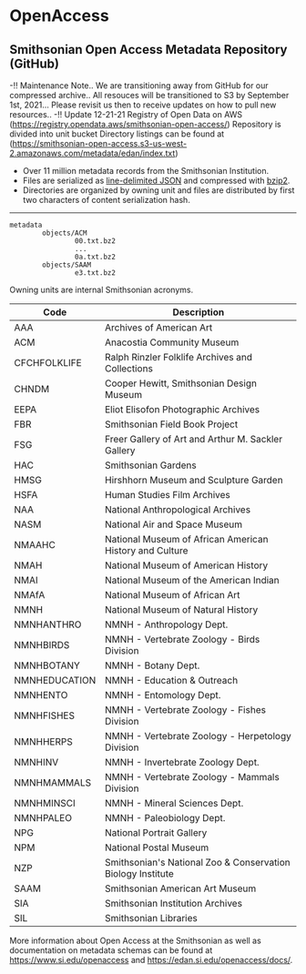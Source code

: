 # OpenAccess

## Smithsonian Open Access Metadata Repository (GitHub)


-!! Maintenance Note.. We are transitioning away from GitHub for our compressed archive.. 
 All resouces will be transitioned to S3 by September 1st, 2021... Please revisit us then
 to receive updates on how to pull new resources..
-!! Update 12-21-21
 Registry of Open Data on AWS (https://registry.opendata.aws/smithsonian-open-access/)
 Repository is divided into unit bucket
 Directory listings can be found at (https://smithsonian-open-access.s3-us-west-2.amazonaws.com/metadata/edan/index.txt)

- Over 11 million metadata records from the Smithsonian Institution.
- Files are serialized as [line-delimited
  JSON](https://en.wikipedia.org/wiki/JSON_streaming#Line-delimited_JSON) and
  compressed with [bzip2](https://en.wikipedia.org/wiki/Bzip2).
- Directories are organized by owning unit and files are distributed by first
  two characters of content serialization hash.

---

```
metadata
        objects/ACM
                00.txt.bz2
                ...
                0a.txt.bz2
        objects/SAAM
                e3.txt.bz2
```

Owning units are internal Smithsonian acronyms.

Code | Description
--- | ---
AAA | Archives of American Art
ACM | Anacostia Community Museum
CFCHFOLKLIFE | Ralph Rinzler Folklife Archives and Collections
CHNDM | Cooper Hewitt, Smithsonian Design Museum
EEPA | Eliot Elisofon Photographic Archives
FBR | Smithsonian Field Book Project
FSG | Freer Gallery of Art and Arthur M. Sackler Gallery
HAC | Smithsonian Gardens
HMSG | Hirshhorn Museum and Sculpture Garden
HSFA | Human Studies Film Archives
NAA | National Anthropological Archives
NASM | National Air and Space Museum
NMAAHC | National Museum of African American History and Culture
NMAH | National Museum of American History
NMAI | National Museum of the American Indian
NMAfA | National Museum of African Art
NMNH | National Museum of Natural History
NMNHANTHRO | NMNH - Anthropology Dept.
NMNHBIRDS | NMNH - Vertebrate Zoology - Birds Division
NMNHBOTANY | NMNH - Botany Dept.
NMNHEDUCATION | NMNH - Education & Outreach
NMNHENTO | NMNH - Entomology Dept.
NMNHFISHES | NMNH - Vertebrate Zoology - Fishes Division
NMNHHERPS | NMNH - Vertebrate Zoology - Herpetology Division
NMNHINV | NMNH - Invertebrate Zoology Dept.
NMNHMAMMALS | NMNH - Vertebrate Zoology - Mammals Division
NMNHMINSCI | NMNH - Mineral Sciences Dept.
NMNHPALEO | NMNH - Paleobiology Dept.
NPG | National Portrait Gallery
NPM | National Postal Museum
NZP | Smithsonian's National Zoo & Conservation Biology Institute
SAAM | Smithsonian American Art Museum
SIA | Smithsonian Institution Archives
SIL | Smithsonian Libraries

More information about Open Access at the Smithsonian as well as documentation
on metadata schemas can be found at <https://www.si.edu/openaccess> and
<https://edan.si.edu/openaccess/docs/>.
